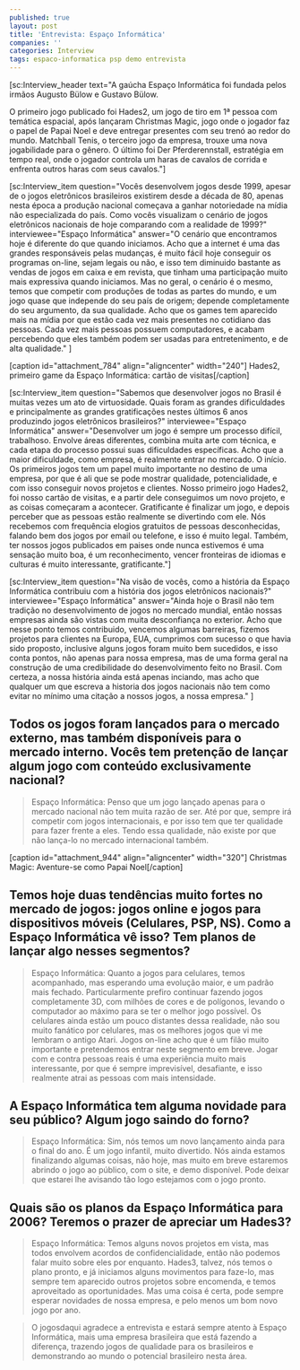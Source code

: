 ```yaml
---
published: true
layout: post
title: 'Entrevista: Espaço Informática'
companies: ''
categories: Interview
tags: espaco-informatica psp demo entrevista
---
```

[sc:Interview_header text="A gaúcha Espaço Informática foi fundada pelos irmãos Augusto Bülow e Gustavo Bülow.

O primeiro jogo publicado foi Hades2, um jogo de tiro em 1ª pessoa com temática espacial, após lançaram Christmas Magic, jogo onde o jogador faz o papel de Papai Noel e deve entregar presentes com seu trenó ao redor do mundo. Matchball Tenis, o terceiro jogo da empresa, trouxe uma nova jogabilidade para o gênero. O último foi Der Pferderennstall, estratégia em tempo real, onde o jogador controla um haras de cavalos de corrida e enfrenta outros haras com seus cavalos."]

[sc:Interview_item question="Vocês desenvolvem jogos desde 1999, apesar de o jogos eletrônicos brasileiros existirem desde a década de 80, apenas nesta época a produção nacional começava a ganhar notoriedade na mídia não especializada do país. Como vocês visualizam o cenário de jogos eletrônicos nacionais de hoje comparando com a realidade de 1999?" interviewee="Espaço Informática" answer="O cenário que encontramos hoje é diferente do que quando iniciamos.
Acho que a internet é uma das grandes responsáveis pelas mudanças, é muito fácil hoje conseguir os programas on-line, sejam legais ou não, e isso tem diminuido bastante as vendas de jogos em caixa e em revista, que tinham uma participação muito mais expressiva quando iniciamos. Mas no geral, o cenário é o mesmo, temos que competir com produções de todas as partes do mundo, e um jogo quase que independe do seu país de origem; depende completamente do seu argumento, da sua qualidade.
Acho que os games tem aparecido mais na mídia por que estão cada vez mais presentes no cotidiano das pessoas. Cada vez mais pessoas possuem computadores, e acabam percebendo que eles também podem ser usadas para entretenimento, e de alta qualidade." ]

[caption id="attachment_784" align="aligncenter" width="240"]
 Hades2, primeiro game da Espaço Informática: cartão de visitas[/caption]

[sc:Interview_item question="Sabemos que desenvolver jogos no Brasil é muitas vezes um ato de virtuosidade. Quais foram as grandes dificuldades e principalmente as grandes gratificações nestes últimos 6 anos produzindo jogos eletrônicos brasileiros?" interviewee="Espaço Informática" answer="Desenvolver um jogo é sempre um processo difícil, trabalhoso. Envolve áreas diferentes, combina muita arte com técnica, e cada etapa do processo possui suas dificuldades específicas.
Acho que a maior dificuldade, como empresa, é realmente entrar no mercado. O início. Os primeiros jogos tem um papel muito importante no destino de uma empresa, por que é ali que se pode mostrar qualidade, potencialidade, e com isso conseguir novos projetos e clientes.
Nosso primeiro jogo Hades2, foi nosso cartão de visitas, e a partir dele conseguimos um novo projeto, e as coisas começaram a acontecer. Gratificante é finalizar um jogo, e depois perceber que as pessoas estão realmente se divertindo com ele. Nós recebemos com frequência elogios gratuitos de pessoas desconhecidas, falando bem dos jogos por email ou telefone, e isso é muito legal.
Também, ter nossos jogos publicados em paises onde nunca estivemos é uma sensação muito boa, é um reconhecimento, vencer fronteiras de idiomas e culturas é muito interessante, gratificante."]




[sc:Interview_item question="Na visão de vocês, como a história da Espaço Informática contribuiu com a história dos jogos eletrônicos nacionais?" interviewee="Espaço Informática" answer="Ainda hoje o Brasil não tem tradição no desenvolvimento de jogos no mercado mundial, então nossas empresas ainda são vistas com muita desconfiança no exterior.
Acho que nesse ponto temos contribuido, vencemos algumas barreiras, fizemos projetos para clientes na Europa, EUA, cumprimos com sucesso o que havia sido proposto, inclusive alguns jogos foram muito bem sucedidos, e isso conta pontos, não apenas para nossa empresa, mas de uma forma geral na construção de uma credibilidade do desenvolvimento feito no Brasil.
Com certeza, a nossa história ainda está apenas inciando, mas acho que qualquer um que escreva a historia dos jogos nacionais não tem como evitar no mínimo uma citação a nossos jogos, a nossa empresa." ]

## Todos os jogos foram lançados para o mercado externo, mas também disponíveis para o mercado interno. Vocês tem pretenção de lançar algum jogo com conteúdo exclusivamente nacional?
> Espaço Informática: Penso que um jogo lançado apenas para o mercado nacional não tem muita razão de ser. Até por que, sempre irá competir com jogos internacionais, e por isso tem que ter qualidade para fazer frente a eles. Tendo essa qualidade, não existe por que não lança-lo no mercado internacional também.

[caption id="attachment_944" align="aligncenter" width="320"]
 Christmas Magic: Aventure-se como Papai Noel[/caption]

## Temos hoje duas tendências muito fortes no mercado de jogos: jogos online e jogos para dispositivos móveis (Celulares, PSP, NS). Como a Espaço Informática vê isso? Tem planos de lançar algo nesses segmentos?
> Espaço Informática: Quanto a jogos para celulares, temos acompanhado, mas esperando uma evolução maior, e um padrão mais fechado. Particularmente prefiro continuar fazendo jogos completamente 3D, com milhões de cores e de polígonos, levando o computador ao máximo para se ter o melhor jogo possível. Os celulares ainda estão um pouco distantes dessa realidade, não sou muito fanático por celulares, mas os melhores jogos que vi me lembram o antigo Atari. Jogos on-line acho que é um filão muito importante e pretendemos entrar neste segmento em breve. Jogar com e contra pessoas reais é uma experiência muito mais interessante, por que é sempre imprevisível, desafiante, e isso realmente atrai as pessoas com mais intensidade.

## A Espaço Informática tem alguma novidade para seu público? Algum jogo saindo do forno?
> Espaço Informática: Sim, nós temos um novo lançamento ainda para o final do ano. É um jogo infantil, muito divertido. Nós ainda estamos finalizando algumas coisas, não hoje, mas muito em breve estaremos abrindo o jogo ao público, com o site, e demo disponível. Pode deixar que estarei lhe avisando tão logo estejamos com o jogo pronto.




## Quais são os planos da Espaço Informática para 2006? Teremos o prazer de apreciar um Hades3?
> Espaço Informática: Temos alguns novos projetos em vista, mas todos envolvem acordos de confidencialidade, então não podemos falar muito sobre eles por enquanto. Hades3, talvez, nós temos o plano pronto, e já iniciamos alguns movimentos para faze-lo, mas sempre tem aparecido outros projetos sobre encomenda, e temos aproveitado as oportunidades. Mas uma coisa é certa, pode sempre esperar novidades de nossa empresa, e pelo menos um bom novo jogo por ano.

> O jogosdaqui agradece a entrevista e estará sempre atento à Espaço Informática, mais uma empresa brasileira que está fazendo a diferença, trazendo jogos de qualidade para os brasileiros e demonstrando ao mundo o potencial brasileiro nesta área.